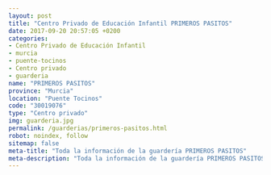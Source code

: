 ```yaml
---
layout: post
title: "Centro Privado de Educación Infantil PRIMEROS PASITOS"
date: 2017-09-20 20:57:05 +0200
categories:
- Centro Privado de Educación Infantil
- murcia
- puente-tocinos
- Centro privado
- guarderia
name: "PRIMEROS PASITOS"
province: "Murcia"
location: "Puente Tocinos"
code: "30019076"
type: "Centro privado"
img: guarderia.jpg
permalink: /guarderias/primeros-pasitos.html
robot: noindex, follow
sitemap: false
meta-title: "Toda la información de la guardería PRIMEROS PASITOS"
meta-description: "Toda la información de la guardería PRIMEROS PASITOS"
---
```


